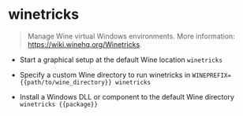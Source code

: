 # winetricks
> Manage Wine virtual Windows environments.
> More information: <https://wiki.winehq.org/Winetricks>.

- Start a graphical setup at the default Wine location
`winetricks`

- Specify a custom Wine directory to run winetricks in
`WINEPREFIX={{path/to/wine_directory}} winetricks`

- Install a Windows DLL or component to the default Wine directory
`winetricks {{package}}`

